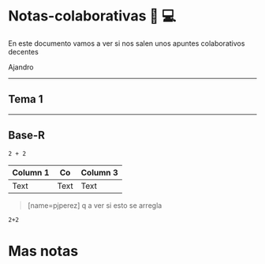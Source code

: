 # Notas-colaborativas  :book: :computer: 


En este documento vamos a ver si nos salen unos apuntes colaborativos decentes

Ajandro



-------------------------------------


## Tema 1


-------------------------------------

## Base-R

```
2 + 2
```




| Column 1 | Co       | Column 3 |
| -------- | -------- | -------- |
| Text     | Text     | Text     |



> [name=pjperez] q a ver si esto se arregla
> 

```{r}
2+2

```

# Mas notas